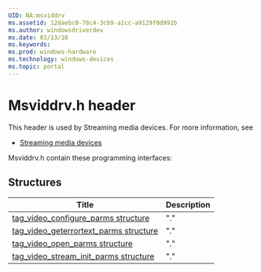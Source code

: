 ```yaml
---
UID: NA:msviddrv
ms.assetid: 12daebc0-78c4-3cb9-a1cc-a9129f0d991b
ms.author: windowsdriverdev
ms.date: 03/13/18
ms.keywords: 
ms.prod: windows-hardware
ms.technology: windows-devices
ms.topic: portal
---
```


# Msviddrv.h header



This header is used by Streaming media devices. For more information, see
- [Streaming media devices](../_stream/index.md)

Msviddrv.h contain these programming interfaces:


## Structures

| Title   | Description   |
| ---- |:---- |
| [tag_video_configure_parms structure](ns-msviddrv-tag_video_configure_parms.md) | "." |
| [tag_video_geterrortext_parms structure](ns-msviddrv-tag_video_geterrortext_parms.md) | "." |
| [tag_video_open_parms structure](ns-msviddrv-tag_video_open_parms.md) | "." |
| [tag_video_stream_init_parms structure](ns-msviddrv-tag_video_stream_init_parms.md) | "." |
